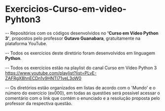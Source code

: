 # Exercicios-Curso-em-video-Pyhton3
-- Repositórios com os códigos desenvolvidos no <b>'Curso em Vídeo Python 3'</b>, propostos pelo professor <b>Gutavo Guanabara</b>, gratuitamente na plataforma YouTube.

-- Todos os exercícios deste diretório foram desenvolvidos em linguagem <b>Python</b>.

-- Todos os exercícios estão na playlist do canal Curso em Vídeo Python 3 https://www.youtube.com/playlist?list=PLvE-ZAFRgX8hnECDn1v9HNTI71veL3oW0

-- Os diretórios estão organizados em listas de acordo com o 'Mundo' e o número do exercício (ex000), em todas as questões será possível acessar o comentário com o link que contém o enunciado e a resolução proposta pelo professor da respectiva questão.
